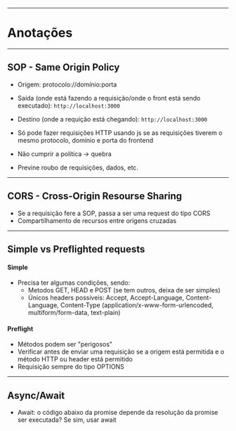 ***
# Anotações
***

## SOP - Same Origin Policy
- Origem: protocolo://domínio:porta
- Saída (onde está fazendo a requisição/onde o front está sendo executado): `http://localhost:3000`
- Destino (onde a requição está chegando): `http://localhost:3000`

- Só pode fazer requisições HTTP usando js se as requisições tiverem o mesmo protocolo, domínio e porta do frontend

- Não cumprir a política -> quebra

- Previne roubo de requisições, dados, etc.
***

## CORS - Cross-Origin Resourse Sharing
- Se a requisição fere a SOP, passa a ser uma request do tipo CORS
- Compartilhamento de recursos entre origens cruzadas
***

## Simple vs Preflighted requests
#### Simple
- Precisa ter algumas condições, sendo:
  - Metodos GET, HEAD e POST (se tem outros, deixa de ser simples)
  - Únicos headers possíveis: Accept, Accept-Language, Content-Language, Content-Type (application/x-www-form-urlencoded, multiform/form-data, text-plain)

#### Preflight
- Métodos podem ser "perigosos"
- Verificar antes de enviar uma requisição se a origem está permitida e o método HTTP ou header está permitido
- Requisição sempre do tipo OPTIONS
***

## Async/Await
- Await: o código abaixo da promise depende da resolução da promise ser executada? Se sim, usar await
